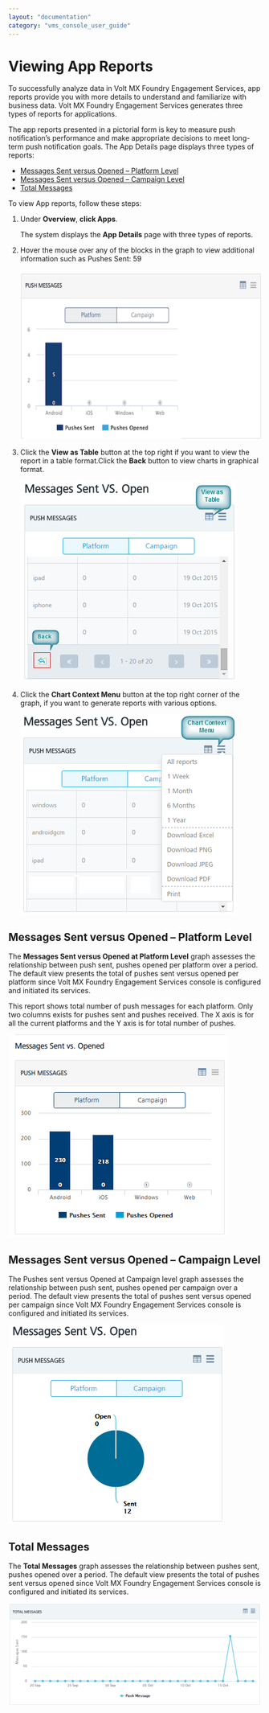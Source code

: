 ```yaml
---
layout: "documentation"
category: "vms_console_user_guide"
---
```

                           

Viewing App Reports
===================

To successfully analyze data in Volt MX Foundry Engagement Services, app reports provide you with more details to understand and familiarize with business data. Volt MX Foundry Engagement Services generates three types of reports for applications.

The app reports presented in a pictorial form is key to measure push notification’s performance and make appropriate decisions to meet long-term push notification goals. The App Details page displays three types of reports:

*   [Messages Sent versus Opened – Platform Level](#messages-sent-versus-opened-platform-level)
*   [Messages Sent versus Opened – Campaign Level](#messages-sent-versus-opened-campaign-level)
*   [Total Messages](#total-messages)

To view App reports, follow these steps:

1.  Under **Overview**, **click Apps**.
    
    The system displays the **App Details** page with three types of reports.
    
2.  Hover the mouse over any of the blocks in the graph to view additional information such as Pushes Sent: 59
    
    ![](../Resources/Images/Overview/Apps/pushmsghoverthe_msg.png)
    
3.  Click the **View as Table** button at the top right if you want to view the report in a table format.Click the **Back** button to view charts in graphical format.
    
    ![](../Resources/Images/Overview/Apps/msgsentvsopencamptableformt.png)
    
4.  Click the **Chart Context Menu** button at the top right corner of the graph, if you want to generate reports with various options.
    
    ![](../Resources/Images/Overview/Apps/chartcontextmenu.png)
    

Messages Sent versus Opened – Platform Level
--------------------------------------------

The **Messages Sent versus Opened at Platform Level** graph assesses the relationship between push sent, pushes opened per platform over a period. The default view presents the total of pushes sent versus opened per platform since Volt MX Foundry Engagement Services console is configured and initiated its services.

This report shows total number of push messages for each platform. Only two columns exists for pushes sent and pushes received. The X axis is for all the current platforms and the Y axis is for total number of pushes.

![](../Resources/Images/Overview/Apps/Msgsentvsopenplatforeport.png)

Messages Sent versus Opened – Campaign Level
--------------------------------------------

The Pushes sent versus Opened at Campaign level graph assesses the relationship between push sent, pushes opened per campaign over a period. The default view presents the total of pushes sent versus opened per campaign since Volt MX Foundry Engagement Services console is configured and initiated its services.

![](../Resources/Images/Overview/Apps/msgsentvsopencampaign.png)

Total Messages
--------------

The **Total Messages** graph assesses the relationship between pushes sent, pushes opened over a period. The default view presents the total of pushes sent versus opened since Volt MX Foundry Engagement Services console is configured and initiated its services.

![](../Resources/Images/Overview/Apps/totalmessages_637x259.png)
